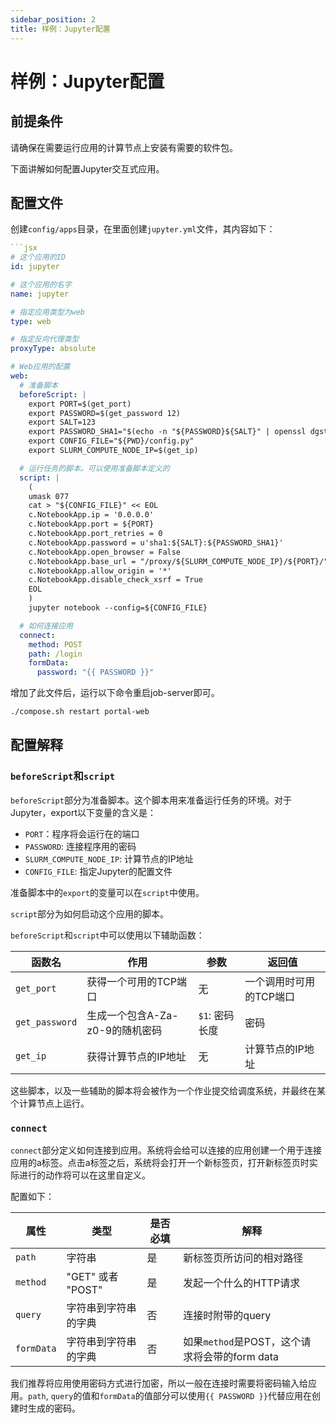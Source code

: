 ```yaml
---
sidebar_position: 2
title: 样例：Jupyter配置
---
```


# 样例：Jupyter配置

## 前提条件

请确保在需要运行应用的计算节点上安装有需要的软件包。

下面讲解如何配置Jupyter交互式应用。

## 配置文件

创建`config/apps`目录，在里面创建`jupyter.yml`文件，其内容如下：

```yaml title="config/apps/jupyter.yml"
```jsx
# 这个应用的ID
id: jupyter

# 这个应用的名字
name: jupyter

# 指定应用类型为web
type: web

# 指定反向代理类型
proxyType: absolute

# Web应用的配置
web:
  # 准备脚本
  beforeScript: |
    export PORT=$(get_port)
    export PASSWORD=$(get_password 12)
    export SALT=123
    export PASSWORD_SHA1="$(echo -n "${PASSWORD}${SALT}" | openssl dgst -sha1 | awk '{print $NF}')"
    export CONFIG_FILE="${PWD}/config.py"
    export SLURM_COMPUTE_NODE_IP=$(get_ip)

  # 运行任务的脚本。可以使用准备脚本定义的
  script: |
    (
    umask 077
    cat > "${CONFIG_FILE}" << EOL
    c.NotebookApp.ip = '0.0.0.0'
    c.NotebookApp.port = ${PORT}
    c.NotebookApp.port_retries = 0
    c.NotebookApp.password = u'sha1:${SALT}:${PASSWORD_SHA1}'
    c.NotebookApp.open_browser = False
    c.NotebookApp.base_url = "/proxy/${SLURM_COMPUTE_NODE_IP}/${PORT}/"
    c.NotebookApp.allow_origin = '*'
    c.NotebookApp.disable_check_xsrf = True
    EOL
    )
    jupyter notebook --config=${CONFIG_FILE}

  # 如何连接应用
  connect:
    method: POST
    path: /login
    formData:
      password: "{{ PASSWORD }}"
```

增加了此文件后，运行以下命令重启job-server即可。

```bash
./compose.sh restart portal-web
```

## 配置解释

### `beforeScript`和`script`

`beforeScript`部分为准备脚本。这个脚本用来准备运行任务的环境。对于Jupyter，export以下变量的含义是：

- `PORT`：程序将会运行在的端口
- `PASSWORD`: 连接程序用的密码
- `SLURM_COMPUTE_NODE_IP`: 计算节点的IP地址
- `CONFIG_FILE`: 指定Jupyter的配置文件

准备脚本中的`export`的变量可以在`script`中使用。

`script`部分为如何启动这个应用的脚本。

`beforeScript`和`script`中可以使用以下辅助函数：

| 函数名            | 作用                   | 参数         | 返回值                  |
|----------------|----------------------|------------| ----------------------- |
| `get_port`     | 获得一个可用的TCP端口         | 无          | 一个调用时可用的TCP端口 |
| `get_password` | 生成一个包含A-Za-z0-9的随机密码 | `$1`: 密码长度 | 密码                    |
| `get_ip`       | 获得计算节点的IP地址          | 无          | 计算节点的IP地址           |

这些脚本，以及一些辅助的脚本将会被作为一个作业提交给调度系统，并最终在某个计算节点上运行。

### `connect`

`connect`部分定义如何连接到应用。系统将会给可以连接的应用创建一个用于连接应用的a标签。点击a标签之后，系统将会打开一个新标签页，打开新标签页时实际进行的动作将可以在这里自定义。

配置如下：

| 属性       | 类型                 | 是否必填 | 解释                                          |
| ---------- | -------------------- | -------- | --------------------------------------------- |
| `path`     | 字符串               | 是       | 新标签页所访问的相对路径                      |
| `method`   | "GET" 或者 "POST"    | 是       | 发起一个什么的HTTP请求                        |
| `query`    | 字符串到字符串的字典 | 否       | 连接时附带的query                             |
| `formData` | 字符串到字符串的字典 | 否       | 如果`method`是POST，这个请求将会带的form data |


我们推荐将应用使用密码方式进行加密，所以一般在连接时需要将密码输入给应用。`path`, `query`的值和`formData`的值部分可以使用`{{ PASSWORD }}`代替应用在创建时生成的密码。



